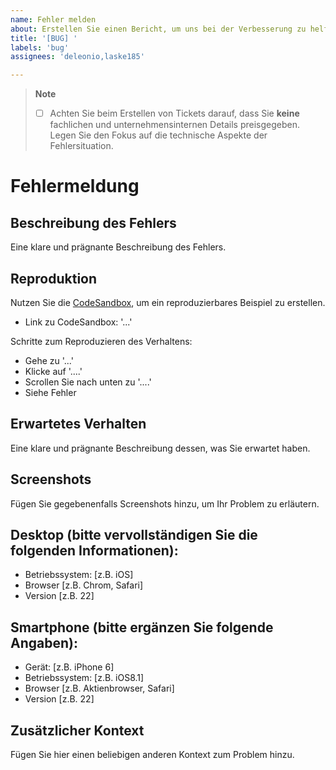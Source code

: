 ```yaml
---
name: Fehler melden
about: Erstellen Sie einen Bericht, um uns bei der Verbesserung zu helfen.
title: '[BUG] '
labels: 'bug'
assignees: 'deleonio,laske185'

---
```


> **Note**
> 
> - [ ] Achten Sie beim Erstellen von Tickets darauf, dass Sie **keine** fachlichen und unternehmensinternen Details preisgegeben. Legen Sie den Fokus auf die technische Aspekte der Fehlersituation.

# Fehlermeldung

## Beschreibung des Fehlers
Eine klare und prägnante Beschreibung des Fehlers.

## Reproduktion

Nutzen Sie die [CodeSandbox](https://codesandbox.io/s/small-glitter-clj62n?file=/src/App.tsx), um ein reproduzierbares Beispiel zu erstellen.

- Link zu CodeSandbox: '...'

Schritte zum Reproduzieren des Verhaltens:
- Gehe zu '...'
- Klicke auf '....'
- Scrollen Sie nach unten zu '....'
- Siehe Fehler

## Erwartetes Verhalten
Eine klare und prägnante Beschreibung dessen, was Sie erwartet haben.

## Screenshots
Fügen Sie gegebenenfalls Screenshots hinzu, um Ihr Problem zu erläutern.

## Desktop (bitte vervollständigen Sie die folgenden Informationen):
- Betriebssystem: [z.B. iOS]
- Browser [z.B. Chrom, Safari]
- Version [z.B. 22]

## Smartphone (bitte ergänzen Sie folgende Angaben):
- Gerät: [z.B. iPhone 6]
- Betriebssystem: [z.B. iOS8.1]
- Browser [z.B. Aktienbrowser, Safari]
- Version [z.B. 22]

## Zusätzlicher Kontext
Fügen Sie hier einen beliebigen anderen Kontext zum Problem hinzu.
